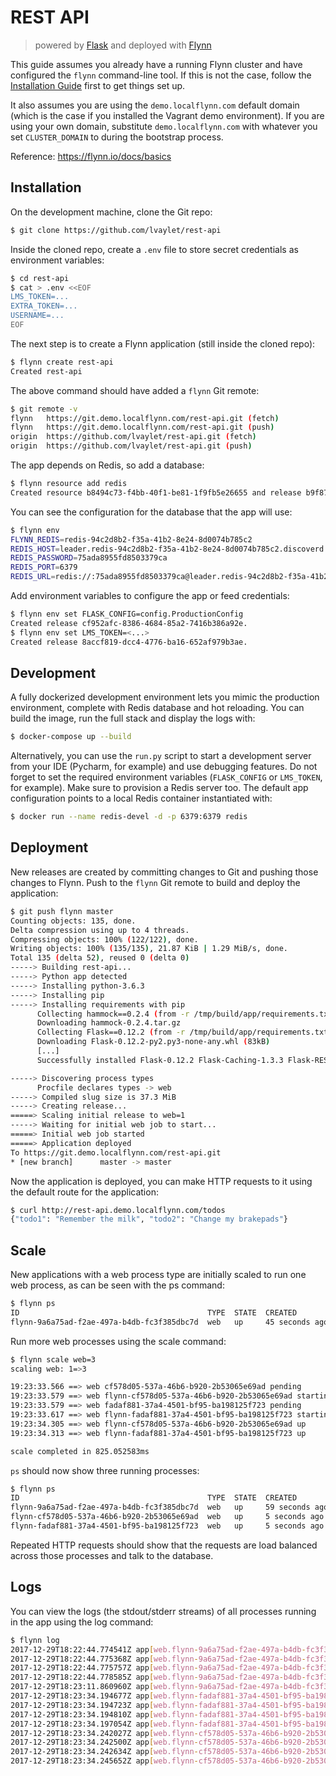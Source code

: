 # REST API

> powered by [Flask](http://flask.pocoo.org/) and deployed with [Flynn](https://flynn.io)

This guide assumes you already have a running Flynn cluster and have configured the `flynn` command-line tool. If this is not the case, follow the [Installation Guide](https://flynn.io/docs/installation) first to get things set up.

It also assumes you are using the `demo.localflynn.com` default domain (which is the case if you installed the Vagrant demo environment). If you are using your own domain, substitute `demo.localflynn.com` with whatever you set `CLUSTER_DOMAIN` to during the bootstrap process.

Reference: https://flynn.io/docs/basics

## Installation

On the development machine, clone the Git repo:

```bash
$ git clone https://github.com/lvaylet/rest-api
```

Inside the cloned repo, create a `.env` file to store secret credentials as environment variables:

```bash
$ cd rest-api
$ cat > .env <<EOF
LMS_TOKEN=...
EXTRA_TOKEN=...
USERNAME=...
EOF
```

The next step is to create a Flynn application (still inside the cloned repo):

```bash
$ flynn create rest-api
Created rest-api
```

The above command should have added a `flynn` Git remote:

```bash
$ git remote -v
flynn	https://git.demo.localflynn.com/rest-api.git (fetch)
flynn	https://git.demo.localflynn.com/rest-api.git (push)
origin	https://github.com/lvaylet/rest-api.git (fetch)
origin	https://github.com/lvaylet/rest-api.git (push)
```

The app depends on Redis, so add a database:

```bash
$ flynn resource add redis
Created resource b8494c73-f4bb-40f1-be81-1f9fb5e26655 and release b9f8752e-41c9-4bd0-a2dd-1f1cd7c9bbb7.
```

You can see the configuration for the database that the app will use:

```bash
$ flynn env
FLYNN_REDIS=redis-94c2d8b2-f35a-41b2-8e24-8d0074b785c2
REDIS_HOST=leader.redis-94c2d8b2-f35a-41b2-8e24-8d0074b785c2.discoverd
REDIS_PASSWORD=75ada8955fd8503379ca
REDIS_PORT=6379
REDIS_URL=redis://:75ada8955fd8503379ca@leader.redis-94c2d8b2-f35a-41b2-8e24-8d0074b785c2.discoverd:6379
```

Add environment variables to configure the app or feed credentials:

```bash
$ flynn env set FLASK_CONFIG=config.ProductionConfig
Created release cf952afc-8386-4684-85a2-7416b386a92e.
$ flynn env set LMS_TOKEN=<...>
Created release 8accf819-dcc4-4776-ba16-652af979b3ae.
```

## Development

A fully dockerized development environment lets you mimic the production environment, complete with Redis database and hot reloading. You can build the image, run the full stack and display the logs with:

```bash
$ docker-compose up --build
```

Alternatively, you can use the `run.py` script to start a development server from your IDE (Pycharm, for example) and use debugging features. Do not forget to set the required environment variables (`FLASK_CONFIG` or `LMS_TOKEN`, for example). Make sure to provision a Redis server too. The default app configuration points to a local Redis container instantiated with:

```bash
$ docker run --name redis-devel -d -p 6379:6379 redis
```

## Deployment

New releases are created by committing changes to Git and pushing those changes to Flynn. Push to the `flynn` Git remote to build and deploy the application:

```bash
$ git push flynn master
Counting objects: 135, done.
Delta compression using up to 4 threads.
Compressing objects: 100% (122/122), done.
Writing objects: 100% (135/135), 21.87 KiB | 1.29 MiB/s, done.
Total 135 (delta 52), reused 0 (delta 0)
-----> Building rest-api...
-----> Python app detected
-----> Installing python-3.6.3
-----> Installing pip
-----> Installing requirements with pip
      Collecting hammock==0.2.4 (from -r /tmp/build/app/requirements.txt (line 1))
      Downloading hammock-0.2.4.tar.gz
      Collecting Flask==0.12.2 (from -r /tmp/build/app/requirements.txt (line 2))
      Downloading Flask-0.12.2-py2.py3-none-any.whl (83kB)
      [...]
      Successfully installed Flask-0.12.2 Flask-Caching-1.3.3 Flask-RESTful-0.3.6 Jinja2-2.10 MarkupSafe-1.0 Werkzeug-0.13 aniso8601-1.3.0 certifi-2017.11.5 chardet-3.0.4 click-6.7 gunicorn-19.7.1 hammock-0.2.4 idna-2.6 itsdangerous-0.24 python-dateutil-2.6.1 pytz-2017.3 redis-2.10.6 requests-2.18.4 six-1.11.0 urllib3-1.22

-----> Discovering process types
      Procfile declares types -> web
-----> Compiled slug size is 37.3 MiB
-----> Creating release...
=====> Scaling initial release to web=1
-----> Waiting for initial web job to start...
=====> Initial web job started
=====> Application deployed
To https://git.demo.localflynn.com/rest-api.git
* [new branch]      master -> master
```

Now the application is deployed, you can make HTTP requests to it using the default route for the application:

```bash
$ curl http://rest-api.demo.localflynn.com/todos
{"todo1": "Remember the milk", "todo2": "Change my brakepads"}
```

## Scale

New applications with a web process type are initially scaled to run one web process, as can be seen with the ps command:

```bash
$ flynn ps
ID                                          TYPE  STATE  CREATED         RELEASE
flynn-9a6a75ad-f2ae-497a-b4db-fc3f385dbc7d  web   up     45 seconds ago  81d38fd5-d76e-4d2e-8c80-ab5589d5e3a4
```

Run more web processes using the scale command:

```bash
$ flynn scale web=3
scaling web: 1=>3

19:23:33.566 ==> web cf578d05-537a-46b6-b920-2b53065e69ad pending
19:23:33.579 ==> web flynn-cf578d05-537a-46b6-b920-2b53065e69ad starting
19:23:33.579 ==> web fadaf881-37a4-4501-bf95-ba198125f723 pending
19:23:33.617 ==> web flynn-fadaf881-37a4-4501-bf95-ba198125f723 starting
19:23:34.305 ==> web flynn-cf578d05-537a-46b6-b920-2b53065e69ad up
19:23:34.313 ==> web flynn-fadaf881-37a4-4501-bf95-ba198125f723 up

scale completed in 825.052583ms
```

`ps` should now show three running processes:

```bash
$ flynn ps
ID                                          TYPE  STATE  CREATED         RELEASE
flynn-9a6a75ad-f2ae-497a-b4db-fc3f385dbc7d  web   up     59 seconds ago  81d38fd5-d76e-4d2e-8c80-ab5589d5e3a4
flynn-cf578d05-537a-46b6-b920-2b53065e69ad  web   up     5 seconds ago   81d38fd5-d76e-4d2e-8c80-ab5589d5e3a4
flynn-fadaf881-37a4-4501-bf95-ba198125f723  web   up     5 seconds ago   81d38fd5-d76e-4d2e-8c80-ab5589d5e3a4
```

Repeated HTTP requests should show that the requests are load balanced across those processes and talk to the database.

## Logs

You can view the logs (the stdout/stderr streams) of all processes running in the app using the log command:

```bash
$ flynn log
2017-12-29T18:22:44.774541Z app[web.flynn-9a6a75ad-f2ae-497a-b4db-fc3f385dbc7d]: [2017-12-29 18:22:44 +0000] [12] [INFO] Starting gunicorn 19.7.1
2017-12-29T18:22:44.775368Z app[web.flynn-9a6a75ad-f2ae-497a-b4db-fc3f385dbc7d]: [2017-12-29 18:22:44 +0000] [12] [INFO] Listening at: http://0.0.0.0:8080 (12)
2017-12-29T18:22:44.775757Z app[web.flynn-9a6a75ad-f2ae-497a-b4db-fc3f385dbc7d]: [2017-12-29 18:22:44 +0000] [12] [INFO] Using worker: sync
2017-12-29T18:22:44.778585Z app[web.flynn-9a6a75ad-f2ae-497a-b4db-fc3f385dbc7d]: [2017-12-29 18:22:44 +0000] [25] [INFO] Booting worker with pid: 25
2017-12-29T18:23:11.860960Z app[web.flynn-9a6a75ad-f2ae-497a-b4db-fc3f385dbc7d]: 100.100.23.1 - - [29/Dec/2017:18:23:11 +0000] "GET /todos HTTP/1.1" 200 63 "-" "curl/7.54.0"
2017-12-29T18:23:34.194677Z app[web.flynn-fadaf881-37a4-4501-bf95-ba198125f723]: [2017-12-29 18:23:34 +0000] [15] [INFO] Starting gunicorn 19.7.1
2017-12-29T18:23:34.194723Z app[web.flynn-fadaf881-37a4-4501-bf95-ba198125f723]: [2017-12-29 18:23:34 +0000] [15] [INFO] Listening at: http://0.0.0.0:8080 (15)
2017-12-29T18:23:34.194810Z app[web.flynn-fadaf881-37a4-4501-bf95-ba198125f723]: [2017-12-29 18:23:34 +0000] [15] [INFO] Using worker: sync
2017-12-29T18:23:34.197054Z app[web.flynn-fadaf881-37a4-4501-bf95-ba198125f723]: [2017-12-29 18:23:34 +0000] [27] [INFO] Booting worker with pid: 27
2017-12-29T18:23:34.242027Z app[web.flynn-cf578d05-537a-46b6-b920-2b53065e69ad]: [2017-12-29 18:23:34 +0000] [14] [INFO] Starting gunicorn 19.7.1
2017-12-29T18:23:34.242500Z app[web.flynn-cf578d05-537a-46b6-b920-2b53065e69ad]: [2017-12-29 18:23:34 +0000] [14] [INFO] Listening at: http://0.0.0.0:8080 (14)
2017-12-29T18:23:34.242634Z app[web.flynn-cf578d05-537a-46b6-b920-2b53065e69ad]: [2017-12-29 18:23:34 +0000] [14] [INFO] Using worker: sync
2017-12-29T18:23:34.245652Z app[web.flynn-cf578d05-537a-46b6-b920-2b53065e69ad]: [2017-12-29 18:23:34 +0000] [26] [INFO] Booting worker with pid: 26
```
